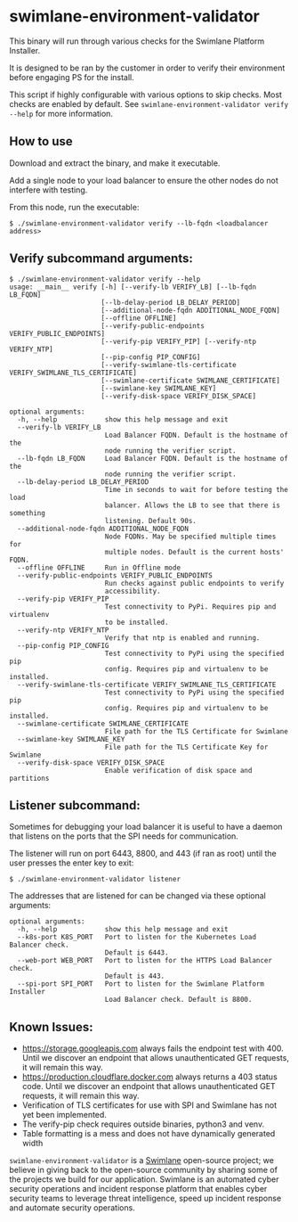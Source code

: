 # swimlane-environment-validator

This binary will run through various checks for the Swimlane Platform Installer.

It is designed to be ran by the customer in order to verify their environment before engaging PS for the install.

This script if highly configurable with various options to skip checks. Most checks are enabled by default. See `swimlane-environment-validator verify --help` for more information.

## How to use

Download and extract the binary, and make it executable.

Add a single node to your load balancer to ensure the other nodes do not interfere with testing.

From this node, run the executable:
```
$ ./swimlane-environment-validator verify --lb-fqdn <loadbalancer address>
```

## Verify subcommand arguments:
```
$ ./swimlane-environment-validator verify --help
usage: __main__ verify [-h] [--verify-lb VERIFY_LB] [--lb-fqdn LB_FQDN]
                       [--lb-delay-period LB_DELAY_PERIOD]
                       [--additional-node-fqdn ADDITIONAL_NODE_FQDN]
                       [--offline OFFLINE]
                       [--verify-public-endpoints VERIFY_PUBLIC_ENDPOINTS]
                       [--verify-pip VERIFY_PIP] [--verify-ntp VERIFY_NTP]
                       [--pip-config PIP_CONFIG]
                       [--verify-swimlane-tls-certificate VERIFY_SWIMLANE_TLS_CERTIFICATE]
                       [--swimlane-certificate SWIMLANE_CERTIFICATE]
                       [--swimlane-key SWIMLANE_KEY]
                       [--verify-disk-space VERIFY_DISK_SPACE]

optional arguments:
  -h, --help            show this help message and exit
  --verify-lb VERIFY_LB
                        Load Balancer FQDN. Default is the hostname of the
                        node running the verifier script.
  --lb-fqdn LB_FQDN     Load Balancer FQDN. Default is the hostname of the
                        node running the verifier script.
  --lb-delay-period LB_DELAY_PERIOD
                        Time in seconds to wait for before testing the load
                        balancer. Allows the LB to see that there is something
                        listening. Default 90s.
  --additional-node-fqdn ADDITIONAL_NODE_FQDN
                        Node FQDNs. May be specified multiple times for
                        multiple nodes. Default is the current hosts' FQDN.
  --offline OFFLINE     Run in Offline mode
  --verify-public-endpoints VERIFY_PUBLIC_ENDPOINTS
                        Run checks against public endpoints to verify
                        accessibility.
  --verify-pip VERIFY_PIP
                        Test connectivity to PyPi. Requires pip and virtualenv
                        to be installed.
  --verify-ntp VERIFY_NTP
                        Verify that ntp is enabled and running.
  --pip-config PIP_CONFIG
                        Test connectivity to PyPi using the specified pip
                        config. Requires pip and virtualenv to be installed.
  --verify-swimlane-tls-certificate VERIFY_SWIMLANE_TLS_CERTIFICATE
                        Test connectivity to PyPi using the specified pip
                        config. Requires pip and virtualenv to be installed.
  --swimlane-certificate SWIMLANE_CERTIFICATE
                        File path for the TLS Certificate for Swimlane
  --swimlane-key SWIMLANE_KEY
                        File path for the TLS Certificate Key for Swimlane
  --verify-disk-space VERIFY_DISK_SPACE
                        Enable verification of disk space and partitions
```

## Listener subcommand:

Sometimes for debugging your load balancer it is useful to have a daemon that listens on the ports that the SPI needs for communication.

The listener will run on port 6443, 8800, and 443 (if ran as root) until the user presses the enter key to exit:

```
$ ./swimlane-environment-validator listener
```

The addresses that are listened for can be changed via these optional arguments:

```
optional arguments:
  -h, --help            show this help message and exit
  --k8s-port K8S_PORT   Port to listen for the Kubernetes Load Balancer check.
                        Default is 6443.
  --web-port WEB_PORT   Port to listen for the HTTPS Load Balancer check.
                        Default is 443.
  --spi-port SPI_PORT   Port to listen for the Swimlane Platform Installer
                        Load Balancer check. Default is 8800.
```


## Known Issues:
* https://storage.googleapis.com always fails the endpoint test with 400. Until we discover an endpoint that allows unauthenticated GET requests, it will remain this way.
* https://production.cloudflare.docker.com always returns a 403 status code. Until we discover an endpoint that allows unauthenticated GET requests, it will remain this way.
* Verification of TLS certificates for use with SPI and Swimlane has not yet been implemented.
* The verify-pip check requires outside binaries, python3 and venv.
* Table formatting is a mess and does not have dynamically generated width

`swimlane-environment-validator` is a [Swimlane](https://swimlane.com) open-source project; we believe in giving back to the open-source community by sharing some of the projects we build for our application. Swimlane is an automated cyber security operations and incident response platform that enables cyber security teams to leverage threat intelligence, speed up incident response and automate security operations.